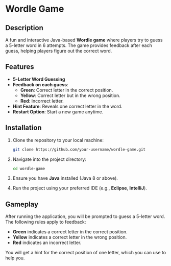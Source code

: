 # **Wordle Game**

## **Description**
A fun and interactive Java-based **Wordle game** where players try to guess a 5-letter word in 6 attempts. The game provides feedback after each guess, helping players figure out the correct word.

## **Features**
- **5-Letter Word Guessing**
- **Feedback on each guess**:
  - **Green**: Correct letter in the correct position.
  - **Yellow**: Correct letter but in the wrong position.
  - **Red**: Incorrect letter.
- **Hint Feature**: Reveals one correct letter in the word.
- **Restart Option**: Start a new game anytime.

## **Installation**
1. Clone the repository to your local machine:
    ```bash
    git clone https://github.com/your-username/wordle-game.git
    ```

2. Navigate into the project directory:
    ```bash
    cd wordle-game
    ```

3. Ensure you have **Java** installed (Java 8 or above).

4. Run the project using your preferred IDE (e.g., **Eclipse**, **IntelliJ**).

## **Gameplay**
After running the application, you will be prompted to guess a 5-letter word. The following rules apply to feedback:
- **Green** indicates a correct letter in the correct position.
- **Yellow** indicates a correct letter in the wrong position.
- **Red** indicates an incorrect letter.

You will get a hint for the correct position of one letter, which you can use to help you.


